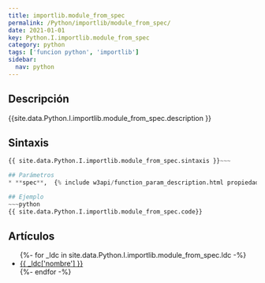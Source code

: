```yaml
---
title: importlib.module_from_spec
permalink: /Python/importlib/module_from_spec/
date: 2021-01-01
key: Python.I.importlib.module_from_spec
category: python
tags: ['funcion python', 'importlib']
sidebar: 
  nav: python
---
```


## Descripción
{{site.data.Python.I.importlib.module_from_spec.description }}

## Sintaxis
~~~python
{{ site.data.Python.I.importlib.module_from_spec.sintaxis }}~~~

## Parámetros
* **spec**,  {% include w3api/function_param_description.html propiedad=site.data.Python.I.importlib.module_from_spec valor="spec" %}

## Ejemplo
~~~python
{{ site.data.Python.I.importlib.module_from_spec.code}}
~~~

## Artículos
<ul>
{%- for _ldc in site.data.Python.I.importlib.module_from_spec.ldc -%}
   <li>
       <a href="{{_ldc['url'] }}">{{ _ldc['nombre'] }}</a>
   </li>
{%- endfor -%}
</ul>
